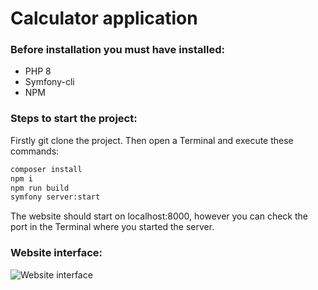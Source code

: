 # Calculator application

### Before installation you must have installed:
- PHP 8
- Symfony-cli
- NPM

### Steps to start the project:
Firstly git clone the project. Then open a Terminal and execute these commands:
```sh
composer install
npm i
npm run build
symfony server:start
```

The website should start on localhost:8000, however you can check the port in the Terminal where you started the server.

### Website interface:

![Website interface](https://i.ibb.co/p3skmpg/calculator.png)